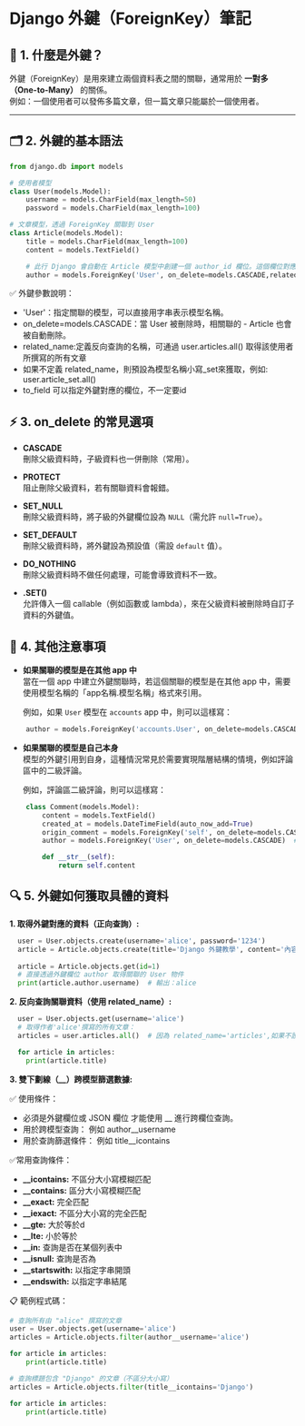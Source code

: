 # Django 外鍵（ForeignKey）筆記

## 📌 1. 什麼是外鍵？

外鍵（ForeignKey）是用來建立兩個資料表之間的關聯，通常用於 **一對多（One-to-Many）** 的關係。  
例如：一個使用者可以發佈多篇文章，但一篇文章只能屬於一個使用者。

---

## 🗂️ 2. 外鍵的基本語法

```python
from django.db import models

# 使用者模型
class User(models.Model):
    username = models.CharField(max_length=50)
    password = models.CharField(max_length=100)

# 文章模型，透過 ForeignKey 關聯到 User
class Article(models.Model):
    title = models.CharField(max_length=100)
    content = models.TextField()

    # 此行 Django 會自動在 Article 模型中創建一個 author_id 欄位。這個欄位對應到 User 模型的主鍵
    author = models.ForeignKey('User', on_delete=models.CASCADE,related_name='articles')  # 設定外鍵
```
✅ 外鍵參數說明：
- 'User'：指定關聯的模型，可以直接用字串表示模型名稱。
- on_delete=models.CASCADE：當 User 被刪除時，相關聯的 - Article 也會被自動刪除。
- related_name:定義反向查詢的名稱，可通過 user.articles.all() 取得該使用者所撰寫的所有文章
- 如果不定義 related_name，則預設為模型名稱小寫_set來獲取，例如: user.article_set.all() 
- to_field 可以指定外鍵對應的欄位，不一定要id

## ⚡ 3. on_delete 的常見選項
- **CASCADE**  
  刪除父級資料時，子級資料也一併刪除（常用）。

- **PROTECT**  
  阻止刪除父級資料，若有關聯資料會報錯。

- **SET_NULL**  
  刪除父級資料時，將子級的外鍵欄位設為 `NULL`（需允許 `null=True`）。

- **SET_DEFAULT**  
  刪除父級資料時，將外鍵設為預設值（需設 `default` 值）。

- **DO_NOTHING**  
  刪除父級資料時不做任何處理，可能會導致資料不一致。

- **.SET()**  
  允許傳入一個 callable（例如函數或 lambda），來在父級資料被刪除時自訂子資料的外鍵值。

## 📄 4. 其他注意事項

- **如果關聯的模型是在其他 app 中**  
  當在一個 app 中建立外鍵關聯時，若這個關聯的模型是在其他 app 中，需要使用模型名稱的「app名稱.模型名稱」格式來引用。

  例如，如果 `User` 模型在 `accounts` app 中，則可以這樣寫：

```python
    author = models.ForeignKey('accounts.User', on_delete=models.CASCADE)
```

- **如果關聯的模型是自己本身**  
    模型的外鍵引用到自身，這種情況常見於需要實現階層結構的情境，例如評論區中的二級評論。

    例如，評論區二級評論，則可以這樣寫：
```python
    class Comment(models.Model):
        content = models.TextField()
        created_at = models.DateTimeField(auto_now_add=True)
        origin_comment = models.ForeignKey('self', on_delete=models.CASCADE, null=True, blank=True, related_name='replies')
        author = models.ForeignKey('User', on_delete=models.CASCADE)  # 可以設置其他欄位，如作者等

        def __str__(self):
            return self.content
```

## 🔍 5. 外鍵如何獲取具體的資料
**1. 取得外鍵對應的資料（正向查詢）:**
```python
  user = User.objects.create(username='alice', password='1234')
  article = Article.objects.create(title='Django 外鍵教學', content='內容...', author=user)
  
  article = Article.objects.get(id=1) 
  # 直接透過外鍵欄位 author 取得關聯的 User 物件
  print(article.author.username)  # 輸出：alice
```
**2. 反向查詢關聯資料（使用 related_name）:**
```python
  user = User.objects.get(username='alice')
  # 取得作者'alice'撰寫的所有文章：
  articles = user.articles.all()  # 因為 related_name='articles',如果不設定則是article_set

  for article in articles:
    print(article.title)
```

**3. 雙下劃線（__）跨模型篩選數據:**

✅ 使用條件：
- 必須是外鍵欄位或 JSON 欄位 才能使用 __ 進行跨欄位查詢。
- 用於跨模型查詢： 例如 author__username
- 用於查詢篩選條件： 例如 title__icontains

✅常用查詢條件：
* **__icontains:**	不區分大小寫模糊匹配	
* **__contains:**	區分大小寫模糊匹配	
* **__exact:**	完全匹配
* **__iexact:**	不區分大小寫的完全匹配	
* **__gte:**	大於等於d
* **__lte:**	小於等於
* **__in:**	查詢是否在某個列表中	
* **__isnull:**	查詢是否為 
* **__startswith:**	以指定字串開頭	
* **__endswith:**	以指定字串結尾

📋 範例程式碼：
```python
# 查詢所有由 "alice" 撰寫的文章
user = User.objects.get(username='alice')  
articles = Article.objects.filter(author__username='alice')  

for article in articles:
    print(article.title)

# 查詢標題包含 "Django" 的文章（不區分大小寫）
articles = Article.objects.filter(title__icontains='Django')

for article in articles:
    print(article.title)
```